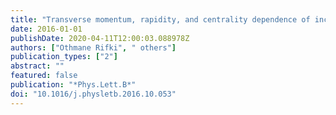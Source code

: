 ```yaml
---
title: "Transverse momentum, rapidity, and centrality dependence of inclusive charged-particle production in $sqrts_NN=5.02$ TeV $p$ + Pb collisions measured by the ATLAS experiment"
date: 2016-01-01
publishDate: 2020-04-11T12:00:03.088978Z
authors: ["Othmane Rifki", " others"]
publication_types: ["2"]
abstract: ""
featured: false
publication: "*Phys.Lett.B*"
doi: "10.1016/j.physletb.2016.10.053"
---
```


